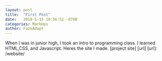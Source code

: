 ```yaml
---
layout: post
title:  "First Post"
date:   2018-5-15 10:36:52 -0700
categories: MarkUps
author: FazeAdapt
---
```


When I was in junior high, I took an intro to programming class. I learned HTML,CSS, and Javascript. Heres the site I made.
[project site] [url]
[url]: /website/